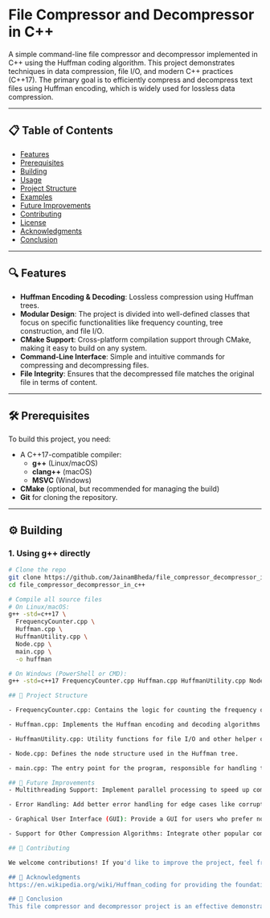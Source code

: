 # File Compressor and Decompressor in C++

A simple command-line file compressor and decompressor implemented in C++ using the Huffman coding algorithm. This project demonstrates techniques in data compression, file I/O, and modern C++ practices (C++17). The primary goal is to efficiently compress and decompress text files using Huffman encoding, which is widely used for lossless data compression.

---

## 📋 Table of Contents

- [Features](#-features)
- [Prerequisites](#-prerequisites)
- [Building](#-building)
- [Usage](#-usage)
- [Project Structure](#-project-structure)
- [Examples](#-examples)
- [Future Improvements](#-future-improvements)
- [Contributing](#-contributing)
- [License](#-license)
- [Acknowledgments](#-acknowledgments)
- [Conclusion](#-conclusion)

---

## 🔍 Features

- **Huffman Encoding & Decoding**: Lossless compression using Huffman trees.
- **Modular Design**: The project is divided into well-defined classes that focus on specific functionalities like frequency counting, tree construction, and file I/O.
- **CMake Support**: Cross-platform compilation support through CMake, making it easy to build on any system.
- **Command-Line Interface**: Simple and intuitive commands for compressing and decompressing files.
- **File Integrity**: Ensures that the decompressed file matches the original file in terms of content.

---

## 🛠️ Prerequisites

To build this project, you need:

- A C++17-compatible compiler:
  - **g++** (Linux/macOS)
  - **clang++** (macOS)
  - **MSVC** (Windows)
- **CMake** (optional, but recommended for managing the build)
- **Git** for cloning the repository.

---

## ⚙️ Building

### 1. Using g++ directly

```bash
# Clone the repo
git clone https://github.com/JainamBheda/file_compressor_decompressor_in_c++.git
cd file_compressor_decompressor_in_c++

# Compile all source files
# On Linux/macOS:
g++ -std=c++17 \
  FrequencyCounter.cpp \
  Huffman.cpp \
  HuffmanUtility.cpp \
  Node.cpp \
  main.cpp \
  -o huffman

# On Windows (PowerShell or CMD):
g++ -std=c++17 FrequencyCounter.cpp Huffman.cpp HuffmanUtility.cpp Node.cpp main.cpp -o huffman.exe

## 📂 Project Structure

- FrequencyCounter.cpp: Contains the logic for counting the frequency of characters in the input text.

- Huffman.cpp: Implements the Huffman encoding and decoding algorithms.

- HuffmanUtility.cpp: Utility functions for file I/O and other helper operations.

- Node.cpp: Defines the node structure used in the Huffman tree.

- main.cpp: The entry point for the program, responsible for handling the command-line interface.

## 🚀 Future Improvements
- Multithreading Support: Implement parallel processing to speed up compression and decompression for larger files.

- Error Handling: Add better error handling for edge cases like corrupted files or unsupported formats.

- Graphical User Interface (GUI): Provide a GUI for users who prefer not to use the command line.

- Support for Other Compression Algorithms: Integrate other popular compression algorithms like LZ77 or Run-Length Encoding (RLE).

## 🤝 Contributing

We welcome contributions! If you'd like to improve the project, feel free to fork the repository, create a branch, and submit a pull request.

## 🙏 Acknowledgments
https://en.wikipedia.org/wiki/Huffman_coding for providing the foundation for lossless data compression.

## 🎯 Conclusion
This file compressor and decompressor project is an effective demonstration of how Huffman coding can be applied to text file compression. It highlights the power of lossless data compression, helping reduce file sizes for easier storage and transmission. With a modular design and simple command-line interface, this project serves as a solid foundation for learning and implementing compression algorithms in C++. Future improvements can expand its functionality, making it a more versatile tool for various use cases.
